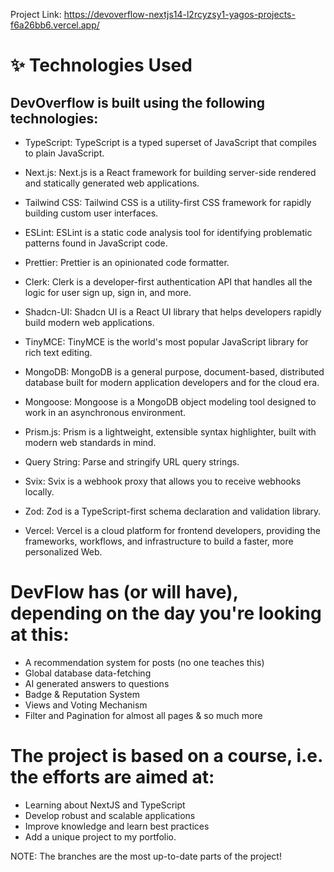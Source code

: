 Project Link: https://devoverflow-nextjs14-l2rcyzsy1-yagos-projects-f6a26bb6.vercel.app/

<h1>✨ Technologies Used</h1>

<h2>DevOverflow is built using the following technologies:</h2>

- TypeScript: TypeScript is a typed superset of JavaScript that compiles to plain JavaScript.

- Next.js: Next.js is a React framework for building server-side rendered and statically generated web applications.

- Tailwind CSS: Tailwind CSS is a utility-first CSS framework for rapidly building custom user interfaces.

- ESLint: ESLint is a static code analysis tool for identifying problematic patterns found in JavaScript code.

- Prettier: Prettier is an opinionated code formatter.

- Clerk: Clerk is a developer-first authentication API that handles all the logic for user sign up, sign in, and more.

- Shadcn-UI: Shadcn UI is a React UI library that helps developers rapidly build modern web applications.

- TinyMCE: TinyMCE is the world's most popular JavaScript library for rich text editing.

- MongoDB: MongoDB is a general purpose, document-based, distributed database built for modern application developers and for the cloud era.

- Mongoose: Mongoose is a MongoDB object modeling tool designed to work in an asynchronous environment.

- Prism.js: Prism is a lightweight, extensible syntax highlighter, built with modern web standards in mind.

- Query String: Parse and stringify URL query strings.

- Svix: Svix is a webhook proxy that allows you to receive webhooks locally.

- Zod: Zod is a TypeScript-first schema declaration and validation library.

- Vercel: Vercel is a cloud platform for frontend developers, providing the frameworks, workflows, and infrastructure to build a faster, more personalized Web.

<h1>DevFlow has (or will have), depending on the day you're looking at this:</h1>

- A recommendation system for posts (no one teaches this)
- Global database data-fetching
- AI generated answers to questions
- Badge & Reputation System
- Views and Voting Mechanism
- Filter and Pagination for almost all pages & so much more

<h1>The project is based on a course, i.e. the efforts are aimed at:</h1>

- Learning about NextJS and TypeScript
- Develop robust and scalable applications
- Improve knowledge and learn best practices
- Add a unique project to my portfolio.

NOTE: The branches are the most up-to-date parts of the project!
